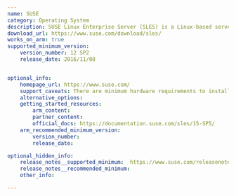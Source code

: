 ```yaml
---
name: SUSE
category: Operating System
description: SUSE Linux Enterprise Server (SLES) is a Linux-based server operating system designed for mainframes, servers, workstations and desktop computers.
download_url: https://www.suse.com/download/sles/
works_on_arm: true
supported_minimum_version:
    version_number: 12 SP2
    release_date: 2016/11/08


optional_info:
    homepage_url: https://www.suse.com/
    support_caveats: There are minimum hardware requirements to install SUSE on Arm hardware. For all details, read [this install guide from SUSE.](https://documentation.suse.com/sles/15-SP1/html/SLES-all/cha-aarch64.html) 
    alternative_options:
    getting_started_resources:
        arm_content:
        partner_content:
        official_docs: https://documentation.suse.com/sles/15-SP5/
    arm_recommended_minimum_version:
        version_number:
        release_date:

optional_hidden_info:
    release_notes__supported_minimum:  https://www.suse.com/releasenotes/x86_64/SUSE-SLES/12-SP2/index.html
    release_notes__recommended_minimum:
    other_info: 

---
```

